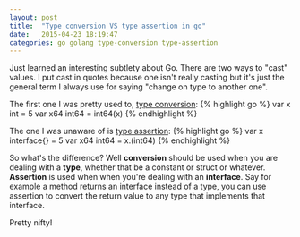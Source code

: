 ```yaml
---
layout: post
title:  "Type conversion VS type assertion in go"
date:   2015-04-23 18:19:47
categories: go golang type-conversion type-assertion
---
```


Just learned an interesting subtlety about Go. There are two ways to "cast" values. I put cast in quotes because one isn't really casting but it's just the general term I always use for saying "change on type to another one".

The first one I was pretty used to, [type conversion][conversion]:
{% highlight go %}
var x int = 5
var x64 int64 = int64(x)
{% endhighlight %}

The one I was unaware of is [type assertion][assertion]:
{% highlight go %}
var x interface{} = 5
var x64 int64 = x.(int64)
{% endhighlight %}

So what's the difference? Well **conversion** should be used when you are dealing with a **type**, whether that be a constant or struct or whatever. **Assertion** is used when when you're dealing with an **interface**. Say for example a method returns an interface instead of a type, you can use assertion to convert the return value to any type that implements that interface.

Pretty nifty!

[conversion]: http://golang.org/ref/spec#Conversions
[assertion]: http://golang.org/ref/spec#Type_assertions
